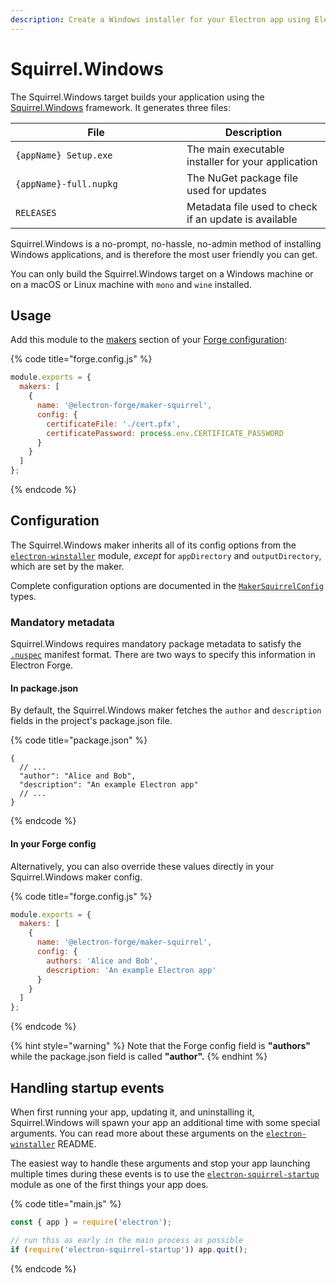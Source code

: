 ```yaml
---
description: Create a Windows installer for your Electron app using Electron Forge.
---
```


# Squirrel.Windows

The Squirrel.Windows target builds your application using the [Squirrel.Windows](https://github.com/Squirrel/Squirrel.Windows) framework. It generates three files:

<table><thead><tr><th width="258">File</th><th>Description</th></tr></thead><tbody><tr><td><code>{appName} Setup.exe</code></td><td>The main executable installer for your application</td></tr><tr><td><code>{appName}-full.nupkg</code></td><td>The NuGet package file used for updates</td></tr><tr><td><code>RELEASES</code></td><td>Metadata file used to check if an update is available</td></tr></tbody></table>

Squirrel.Windows is a no-prompt, no-hassle, no-admin method of installing Windows applications, and is therefore the most user friendly you can get.

You can only build the Squirrel.Windows target on a Windows machine or on a macOS or Linux machine with `mono` and `wine` installed.

## Usage

Add this module to the [makers](./) section of your [Forge configuration](../configuration.md):

{% code title="forge.config.js" %}
```javascript
module.exports = {
  makers: [
    {
      name: '@electron-forge/maker-squirrel',
      config: {
        certificateFile: './cert.pfx',
        certificatePassword: process.env.CERTIFICATE_PASSWORD
      }
    }
  ]
};
```
{% endcode %}

## Configuration

The Squirrel.Windows maker inherits all of its config options from the [`electron-winstaller`](https://github.com/electron/windows-installer) module, _except_ for `appDirectory` and `outputDirectory`, which are set by the maker.

Complete configuration options are documented in the [`MakerSquirrelConfig`](https://js.electronforge.io/modules/\_electron\_forge\_maker\_squirrel.html#MakerSquirrelConfig) types.

### Mandatory metadata

Squirrel.Windows requires mandatory package metadata to satisfy the [`.nuspec`](https://learn.microsoft.com/en-us/nuget/reference/nuspec) manifest format. There are two ways to specify this information in Electron Forge.

#### In package.json

By default, the Squirrel.Windows maker fetches the `author` and `description` fields in the  project's package.json file.

{% code title="package.json" %}
```jsonc
{
  // ...
  "author": "Alice and Bob",
  "description": "An example Electron app"
  // ...
}
```
{% endcode %}

#### In your Forge config

Alternatively, you can also override these values directly in your Squirrel.Windows maker config.

{% code title="forge.config.js" %}
```javascript
module.exports = {
  makers: [
    {
      name: '@electron-forge/maker-squirrel',
      config: {
        authors: 'Alice and Bob',
        description: 'An example Electron app'
      }
    }
  ]
};
```
{% endcode %}

{% hint style="warning" %}
Note that the Forge config field is **"authors"** while the package.json field is called **"author".**
{% endhint %}

## Handling startup events

When first running your app, updating it, and uninstalling it, Squirrel.Windows will spawn your app an additional time with some special arguments. You can read more about these arguments on the [`electron-winstaller`](https://github.com/electron/windows-installer)  README.

The easiest way to handle these arguments and stop your app launching multiple times during these events is to use the [`electron-squirrel-startup`](https://github.com/mongodb-js/electron-squirrel-startup) module as one of the first things your app does.

{% code title="main.js" %}
```javascript
const { app } = require('electron');

// run this as early in the main process as possible
if (require('electron-squirrel-startup')) app.quit();
```
{% endcode %}
